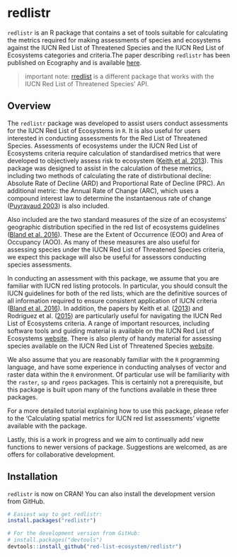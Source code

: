 
<!-- README.md is generated from README.Rmd. Please edit that file -->

# redlistr

`redlistr` is an R package that contains a set of tools suitable for
calculating the metrics required for making assessments of species and
ecosystems against the IUCN Red List of Threatened Species and the IUCN
Red List of Ecosystems categories and criteria.The paper describing
`redlistr` has been published on Ecography and is available
[here](https://onlinelibrary.wiley.com/doi/full/10.1111/ecog.04143).

> important note: [rredlist](https://github.com/ropensci/rredlist) is a
> different package that works with the IUCN Red List of Threatened
> Species’ API.

## Overview

The `redlistr` package was developed to assist users conduct assessments
for the IUCN Red List of Ecosystems in `R`. It is also useful for users
interested in conducting assessments for the Red List of Threatened
Species. Assessments of ecosystems under the IUCN Red List of Ecosystems
criteria require calculation of standardised metrics that were developed
to objectively assess risk to ecosystem ([Keith et
al. 2013](https://journals.plos.org/plosone/article?id=10.1371/journal.pone.0062111)).
This package was designed to assist in the calculation of these metrics,
including two methods of calculating the rate of distirbutional decline:
Absolute Rate of Decline (ARD) and Proportional Rate of Decline (PRC).
An additional metric: the Annual Rate of Change (ARC), which uses a
compound interest law to determine the instantaenous rate of change
([Puyravaud
2003](https://www.sciencedirect.com/science/article/pii/S0378112702003353))
is also included.

Also included are the two standard measures of the size of an
ecosystems’ geographic distribution specified in the red list of
ecosystems guidelines ([Bland et
al. 2016](https://portals.iucn.org/library/sites/library/files/documents/2016-010.pdf)).
These are the Extent of Occurrence (EOO) and Area of Occupancy (AOO). As
many of these measures are also useful for assessing species under the
IUCN Red List of Threatened Species criteria, we expect this package
will also be useful for assessors conducting species assessments.

In conducting an assessment with this package, we assume that you are
familiar with IUCN red listing protocols. In particular, you should
consult the IUCN guidelines for both of the red lists, which are the
definitive sources of all information required to ensure consistent
application of IUCN criteria ([Bland et
al. 2016](https://portals.iucn.org/library/sites/library/files/documents/2016-010.pdf)).
In addition, the papers by Keith et al.
([2013](https://journals.plos.org/plosone/article?id=10.1371/journal.pone.0062111))
and Rodriguez et al. ([2015](https://doi.org/10.1098/rstb.2014.0003))
are particularly useful for navigating the IUCN Red List of Ecosystems
criteria. A range of important resources, including software tools and
guiding material is available on the IUCN Red List of Ecosystems
[website](https://www.iucnrle.org/). There is also plenty of handy
material for assessing species available on the IUCN Red List of
Threatened Species [website](https://www.iucnredlist.org).

We also assume that you are reasonably familiar with the `R` programming
language, and have some experience in conducting analyses of vector and
raster data within the `R` environment. Of particular use will be
familiarity with the `raster`, `sp` and `rgeos` packages. This is
certainly not a prerequisite, but this package is built upon many of the
functions available in these three packages.

For a more detailed tutorial explaining how to use this package, please
refer to the ‘Calculating spatial metrics for IUCN red list assessments’
vignette available with the package.

Lastly, this is a work in progress and we aim to continually add new
functions to newer versions of package. Suggestions are welcomed, as are
offers for collaborative development.

## Installation

`redlistr` is now on CRAN! You can also install the development version
from GitHub.

``` r
# Easiest way to get redlistr:
install.packages("redlistr")

# For the development version from GitHub:
# install.packages("devtools")
devtools::install_github("red-list-ecosystem/redlistr")
```
